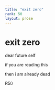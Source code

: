 ```yaml
---
title: "exit zero"
rank: 50
layout: prose
---
```


# exit zero  
  
dear future self  
  
if you are reading this  
  
then i am already dead  
  
  
R50  
  
  
  
  
